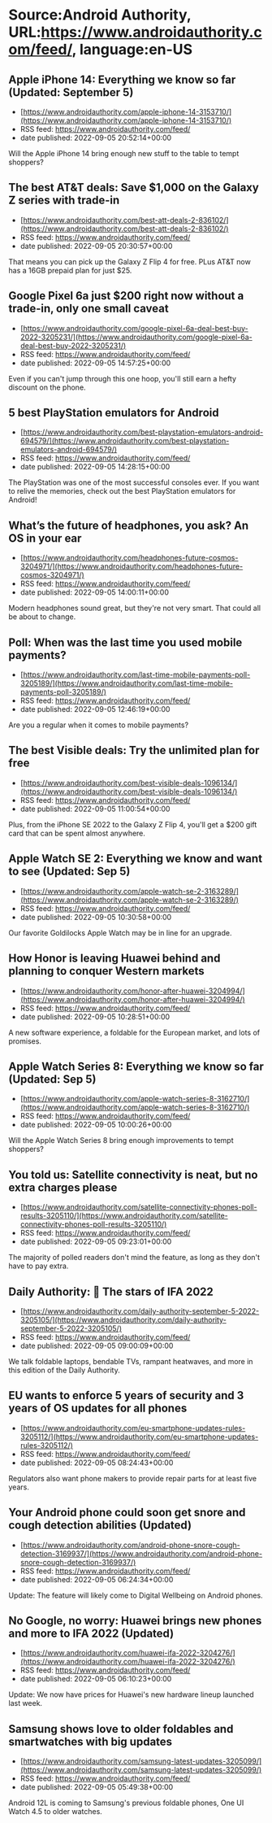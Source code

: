 # Source:Android Authority, URL:https://www.androidauthority.com/feed/, language:en-US

## Apple iPhone 14: Everything we know so far (Updated: September 5)
 - [https://www.androidauthority.com/apple-iphone-14-3153710/](https://www.androidauthority.com/apple-iphone-14-3153710/)
 - RSS feed: https://www.androidauthority.com/feed/
 - date published: 2022-09-05 20:52:14+00:00

Will the Apple iPhone 14 bring enough new stuff to the table to tempt shoppers?

## The best AT&T deals: Save $1,000 on the Galaxy Z series with trade-in
 - [https://www.androidauthority.com/best-att-deals-2-836102/](https://www.androidauthority.com/best-att-deals-2-836102/)
 - RSS feed: https://www.androidauthority.com/feed/
 - date published: 2022-09-05 20:30:57+00:00

That means you can pick up the Galaxy Z Flip 4 for free. PLus AT&#038;T now has a 16GB prepaid plan for just $25.

## Google Pixel 6a just $200 right now without a trade-in, only one small caveat
 - [https://www.androidauthority.com/google-pixel-6a-deal-best-buy-2022-3205231/](https://www.androidauthority.com/google-pixel-6a-deal-best-buy-2022-3205231/)
 - RSS feed: https://www.androidauthority.com/feed/
 - date published: 2022-09-05 14:57:25+00:00

Even if you can't jump through this one hoop, you'll still earn a hefty discount on the phone.

## 5 best PlayStation emulators for Android
 - [https://www.androidauthority.com/best-playstation-emulators-android-694579/](https://www.androidauthority.com/best-playstation-emulators-android-694579/)
 - RSS feed: https://www.androidauthority.com/feed/
 - date published: 2022-09-05 14:28:15+00:00

The PlayStation was one of the most successful consoles ever. If you want to relive the memories, check out the best PlayStation emulators for Android!

## What’s the future of headphones, you ask? An OS in your ear
 - [https://www.androidauthority.com/headphones-future-cosmos-3204971/](https://www.androidauthority.com/headphones-future-cosmos-3204971/)
 - RSS feed: https://www.androidauthority.com/feed/
 - date published: 2022-09-05 14:00:11+00:00

Modern headphones sound great, but they're not very smart. That could all be about to change.

## Poll: When was the last time you used mobile payments?
 - [https://www.androidauthority.com/last-time-mobile-payments-poll-3205189/](https://www.androidauthority.com/last-time-mobile-payments-poll-3205189/)
 - RSS feed: https://www.androidauthority.com/feed/
 - date published: 2022-09-05 12:46:19+00:00

Are you a regular when it comes to mobile payments?

## The best Visible deals: Try the unlimited plan for free
 - [https://www.androidauthority.com/best-visible-deals-1096134/](https://www.androidauthority.com/best-visible-deals-1096134/)
 - RSS feed: https://www.androidauthority.com/feed/
 - date published: 2022-09-05 11:00:54+00:00

Plus, from the iPhone SE 2022 to the Galaxy Z Flip 4, you'll get a $200 gift card that can be spent almost anywhere.

## Apple Watch SE 2: Everything we know and want to see (Updated: Sep 5)
 - [https://www.androidauthority.com/apple-watch-se-2-3163289/](https://www.androidauthority.com/apple-watch-se-2-3163289/)
 - RSS feed: https://www.androidauthority.com/feed/
 - date published: 2022-09-05 10:30:58+00:00

Our favorite Goldilocks Apple Watch may be in line for an upgrade.

## How Honor is leaving Huawei behind and planning to conquer Western markets
 - [https://www.androidauthority.com/honor-after-huawei-3204994/](https://www.androidauthority.com/honor-after-huawei-3204994/)
 - RSS feed: https://www.androidauthority.com/feed/
 - date published: 2022-09-05 10:28:51+00:00

A new software experience, a foldable for the European market, and lots of promises.

## Apple Watch Series 8: Everything we know so far (Updated: Sep 5)
 - [https://www.androidauthority.com/apple-watch-series-8-3162710/](https://www.androidauthority.com/apple-watch-series-8-3162710/)
 - RSS feed: https://www.androidauthority.com/feed/
 - date published: 2022-09-05 10:00:26+00:00

Will the Apple Watch Series 8 bring enough improvements to tempt shoppers?

## You told us: Satellite connectivity is neat, but no extra charges please
 - [https://www.androidauthority.com/satellite-connectivity-phones-poll-results-3205110/](https://www.androidauthority.com/satellite-connectivity-phones-poll-results-3205110/)
 - RSS feed: https://www.androidauthority.com/feed/
 - date published: 2022-09-05 09:23:01+00:00

The majority of polled readers don't mind the feature, as long as they don't have to pay extra.

## Daily Authority: 🌟 The stars of IFA 2022
 - [https://www.androidauthority.com/daily-authority-september-5-2022-3205105/](https://www.androidauthority.com/daily-authority-september-5-2022-3205105/)
 - RSS feed: https://www.androidauthority.com/feed/
 - date published: 2022-09-05 09:00:09+00:00

We talk foldable laptops, bendable TVs, rampant heatwaves, and more in this edition of the Daily Authority.

## EU wants to enforce 5 years of security and 3 years of OS updates for all phones
 - [https://www.androidauthority.com/eu-smartphone-updates-rules-3205112/](https://www.androidauthority.com/eu-smartphone-updates-rules-3205112/)
 - RSS feed: https://www.androidauthority.com/feed/
 - date published: 2022-09-05 08:24:43+00:00

Regulators also want phone makers to provide repair parts for at least five years.

## Your Android phone could soon get snore and cough detection abilities (Updated)
 - [https://www.androidauthority.com/android-phone-snore-cough-detection-3169937/](https://www.androidauthority.com/android-phone-snore-cough-detection-3169937/)
 - RSS feed: https://www.androidauthority.com/feed/
 - date published: 2022-09-05 06:24:34+00:00

Update: The feature will likely come to Digital Wellbeing on Android phones.

## No Google, no worry: Huawei brings new phones and more to IFA 2022 (Updated)
 - [https://www.androidauthority.com/huawei-ifa-2022-3204276/](https://www.androidauthority.com/huawei-ifa-2022-3204276/)
 - RSS feed: https://www.androidauthority.com/feed/
 - date published: 2022-09-05 06:10:23+00:00

Update: We now have prices for Huawei's new hardware lineup launched last week.

## Samsung shows love to older foldables and smartwatches with big updates
 - [https://www.androidauthority.com/samsung-latest-updates-3205099/](https://www.androidauthority.com/samsung-latest-updates-3205099/)
 - RSS feed: https://www.androidauthority.com/feed/
 - date published: 2022-09-05 05:49:38+00:00

Android 12L is coming to Samsung's previous foldable phones, One UI Watch 4.5 to older watches.

